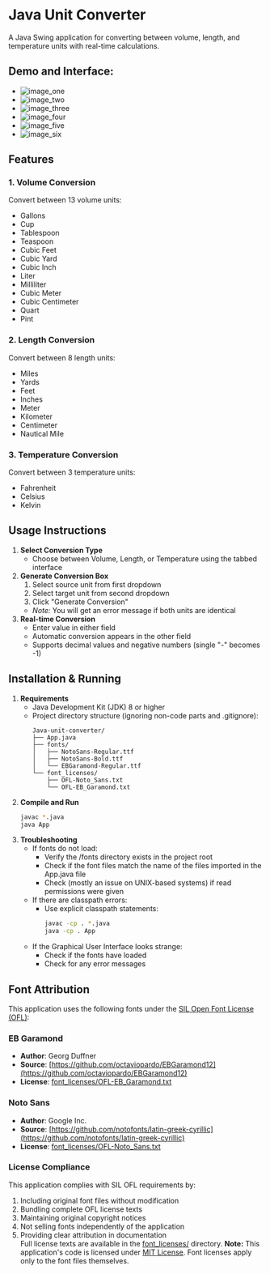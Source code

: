 # Java Unit Converter
A Java Swing application for converting between volume, length, and temperature units with real-time calculations.
## Demo and Interface:
- ![image_one](demo/image_one.png)
- ![image_two](demo/image_two.png)
- ![image_three](demo/image_three.png)
- ![image_four](demo/image_four.png)
- ![image_five](demo/image_five.png)
- ![image_six](demo/image_six.png)
## Features
### 1. Volume Conversion
Convert between 13 volume units:
- Gallons
- Cup
- Tablespoon
- Teaspoon
- Cubic Feet
- Cubic Yard
- Cubic Inch
- Liter
- Milliliter
- Cubic Meter
- Cubic Centimeter
- Quart
- Pint
### 2. Length Conversion
Convert between 8 length units:
- Miles
- Yards
- Feet
- Inches
- Meter
- Kilometer
- Centimeter
- Nautical Mile
### 3. Temperature Conversion
Convert between 3 temperature units:
- Fahrenheit
- Celsius
- Kelvin
## Usage Instructions
1. **Select Conversion Type**
   - Choose between Volume, Length, or Temperature using the tabbed interface
2. **Generate Conversion Box**
   1. Select source unit from first dropdown
   2. Select target unit from second dropdown
   3. Click "Generate Conversion"
   - *Note:* You will get an error message if both units are identical
3. **Real-time Conversion**
   - Enter value in either field
   - Automatic conversion appears in the other field
   - Supports decimal values and negative numbers (single "-" becomes -1)
## Installation & Running

1. **Requirements**  
   - Java Development Kit (JDK) 8 or higher  
   - Project directory structure (ignoring non-code parts and .gitignore):
     ```
     Java-unit-converter/
     ├── App.java
     ├── fonts/
     │   ├── NotoSans-Regular.ttf
     │   ├── NotoSans-Bold.ttf
     │   └── EBGaramond-Regular.ttf
     └── font_licenses/
         ├── OFL-Noto_Sans.txt
         └── OFL-EB_Garamond.txt
     ```
2. **Compile and Run**  
   ```bash
   javac *.java
   java App
3. **Troubleshooting**
    - If fonts do not load:
        - Verify the /fonts directory exists in the project root
        - Check if the font files match the name of the files imported in the App.java file
        - Check (mostly an issue on UNIX-based systems) if read permissions were given
    - If there are classpath errors:
        - Use explicit classpath statements:
            ```bash
            javac -cp . *.java
            java -cp . App
    - If the Graphical User Interface looks strange:
        - Check if the fonts have loaded
        - Check for any error messages
## Font Attribution
This application uses the following fonts under the [SIL Open Font License (OFL)](https://scripts.sil.org/OFL):
### EB Garamond
- **Author**: Georg Duffner  
- **Source**: [https://github.com/octaviopardo/EBGaramond12](https://github.com/octaviopardo/EBGaramond12)  
- **License**: [font_licenses/OFL-EB_Garamond.txt](font_licenses/OFL-EB_Garamond.txt)  
### Noto Sans
- **Author**: Google Inc.  
- **Source**: [https://github.com/notofonts/latin-greek-cyrillic](https://github.com/notofonts/latin-greek-cyrillic)  
- **License**: [font_licenses/OFL-Noto_Sans.txt](font_licenses/OFL-Noto_Sans.txt)  
### License Compliance
This application complies with SIL OFL requirements by:
1. Including original font files without modification  
2. Bundling complete OFL license texts  
3. Maintaining original copyright notices  
4. Not selling fonts independently of the application  
5. Providing clear attribution in documentation  
Full license texts are available in the [font_licenses/](font_licenses/) directory.
**Note:** This application's code is licensed under [MIT License](LICENSE). Font licenses apply only to the font files themselves.

